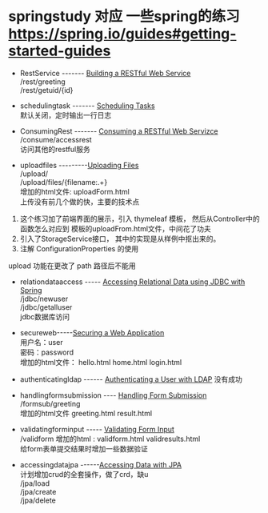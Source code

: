 # springstudy 对应 一些spring的练习 https://spring.io/guides#getting-started-guides

* RestService     -------  [Building a RESTful Web Service](https://spring.io/guides/gs/rest-service/)  
/rest/greeting  
/rest/getuid/{id}  
* schedulingtask ------- [Scheduling Tasks ](https://spring.io/guides/gs/scheduling-tasks/)  
默认关闭，定时输出一行日志
  
* ConsumingRest ------- [Consuming a RESTful Web Servizce ](https://spring.io/guides/gs/consuming-rest/)  
/consume/accessrest  
访问其他的restful服务
  
* uploadfiles ---------[Uploading Files](https://spring.io/guides/gs/uploading-files/)  
/upload/  
/upload/files/{filename:.+}  
增加的html文件: uploadForm.html  
上传没有前几个做的快，主要的技术点  
1. 这个练习加了前端界面的展示，引入 thymeleaf 模板， 然后从Controller中的函数怎么对应到 模板的uploadFrom.html文件，中间花了功夫
2. 引入了StorageService接口， 其中的实现是从样例中抠出来的。
3. 注解 ConfigurationProperties 的使用

upload 功能在更改了 path 路径后不能用

* relationdataaccess ----- [Accessing Relational Data using JDBC with Spring](https://spring.io/guides/gs/relational-data-access/)  
/jdbc/newuser  
/jdbc/getalluser  
jdbc数据库访问    

* secureweb-----[Securing a Web Application](https://spring.io/guides/gs/securing-web/)  
用户名：user  
密码：password  
增加的html文件： hello.html  home.html  login.html

* authenticatingldap  ------ [Authenticating a User with LDAP](https://spring.io/guides/gs/authenticating-ldap/)
没有成功

* handlingformsubmission ---- [Handling Form Submission
](https://spring.io/guides/gs/handling-form-submission/)  
/formsub/greeting  
增加的html文件  greeting.html  result.html

* validatingforminput ----- [Validating Form Input](https://spring.io/guides/gs/validating-form-input/)  
/validform
增加的html : validform.html  validresults.html  
给form表单提交结果时增加一些数据验证  

* accessingdatajpa ------[Accessing Data with JPA](https://spring.io/guides/gs/accessing-data-jpa/)  
计划增加crud的全套操作，做了crd，缺u  
/jpa/load  
/jpa/create  
/jpa/delete  





